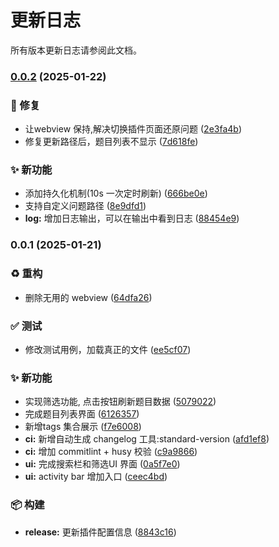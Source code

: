 # 更新日志

所有版本更新日志请参阅此文档。


### [0.0.2](https://github.com/EvilJoker/codetrack/compare/v0.0.1...v0.0.2) (2025-01-22)


### 🐛 修复

* 让webview 保持,解决切换插件页面还原问题 ([2e3fa4b](https://github.com/EvilJoker/codetrack/commit/2e3fa4bfa9c4d3239a3aea902bc2886e5f3f5d8b))
* 修复更新路径后，题目列表不显示 ([7d618fe](https://github.com/EvilJoker/codetrack/commit/7d618fe43a317eecbaf18f6526c28518840ca429))


### ✨ 新功能

* 添加持久化机制(10s 一次定时刷新) ([666be0e](https://github.com/EvilJoker/codetrack/commit/666be0e8130bdd68e747983cf7f385082392ffd1))
* 支持自定义问题路径 ([8e9dfd1](https://github.com/EvilJoker/codetrack/commit/8e9dfd18f2a4a7268cefa46b41db07ac288b8dba))
* **log:** 增加日志输出，可以在输出中看到日志 ([88454e9](https://github.com/EvilJoker/codetrack/commit/88454e93c33ca52b4e7c61ae4e3e5f458fe692c2))

### 0.0.1 (2025-01-21)

### ♻️ 重构

- 删除无用的 webview ([64dfa26](https://github.com/EvilJoker/codetrack/commit/64dfa263b70bcbd6eba4582fffdc8970157c3942))

### ✅ 测试

- 修改测试用例，加载真正的文件 ([ee5cf07](https://github.com/EvilJoker/codetrack/commit/ee5cf071fb78ebe4b195d0d277675c000ffebeba))

### ✨ 新功能

- 实现筛选功能, 点击按钮刷新题目数据 ([5079022](https://github.com/EvilJoker/codetrack/commit/50790223409f0d716f562c5769a79f979207552a))
- 完成题目列表界面 ([6126357](https://github.com/EvilJoker/codetrack/commit/6126357ccc77dc60118dc280097022e92a6e785e))
- 新增tags 集合展示 ([f7e6008](https://github.com/EvilJoker/codetrack/commit/f7e6008d54b5fbb648d279442534997edb22240f))
- **ci:** 新增自动生成 changelog 工具:standard-version ([afd1ef8](https://github.com/EvilJoker/codetrack/commit/afd1ef8af37cfbdd1c25e3968b7586c05729cd6e))
- **ci:** 增加 commitlint + husy 校验 ([c9a9866](https://github.com/EvilJoker/codetrack/commit/c9a9866d2eb7ec6c765e4aba060d42042ae6831b))
- **ui:** 完成搜索栏和筛选UI 界面 ([0a5f7e0](https://github.com/EvilJoker/codetrack/commit/0a5f7e0c2dd1427cdc8b8ed7270a7e1fa3a3899e))
- **ui:** activity bar 增加入口 ([ceec4bd](https://github.com/EvilJoker/codetrack/commit/ceec4bd52209c014b83381f7e57432a409090ba6))

### 📦 构建

- **release:** 更新插件配置信息 ([8843c16](https://github.com/EvilJoker/codetrack/commit/8843c169efe0e3257492215c42258f755201a244))
